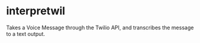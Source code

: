 interpretwil
==========

Takes a Voice Message through the Twilio API, and transcribes the message to a text output.